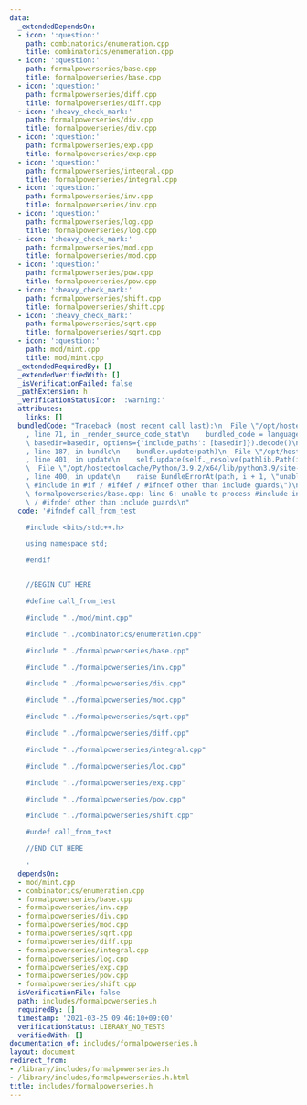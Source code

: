 ```yaml
---
data:
  _extendedDependsOn:
  - icon: ':question:'
    path: combinatorics/enumeration.cpp
    title: combinatorics/enumeration.cpp
  - icon: ':question:'
    path: formalpowerseries/base.cpp
    title: formalpowerseries/base.cpp
  - icon: ':question:'
    path: formalpowerseries/diff.cpp
    title: formalpowerseries/diff.cpp
  - icon: ':heavy_check_mark:'
    path: formalpowerseries/div.cpp
    title: formalpowerseries/div.cpp
  - icon: ':question:'
    path: formalpowerseries/exp.cpp
    title: formalpowerseries/exp.cpp
  - icon: ':question:'
    path: formalpowerseries/integral.cpp
    title: formalpowerseries/integral.cpp
  - icon: ':question:'
    path: formalpowerseries/inv.cpp
    title: formalpowerseries/inv.cpp
  - icon: ':question:'
    path: formalpowerseries/log.cpp
    title: formalpowerseries/log.cpp
  - icon: ':heavy_check_mark:'
    path: formalpowerseries/mod.cpp
    title: formalpowerseries/mod.cpp
  - icon: ':question:'
    path: formalpowerseries/pow.cpp
    title: formalpowerseries/pow.cpp
  - icon: ':heavy_check_mark:'
    path: formalpowerseries/shift.cpp
    title: formalpowerseries/shift.cpp
  - icon: ':heavy_check_mark:'
    path: formalpowerseries/sqrt.cpp
    title: formalpowerseries/sqrt.cpp
  - icon: ':question:'
    path: mod/mint.cpp
    title: mod/mint.cpp
  _extendedRequiredBy: []
  _extendedVerifiedWith: []
  _isVerificationFailed: false
  _pathExtension: h
  _verificationStatusIcon: ':warning:'
  attributes:
    links: []
  bundledCode: "Traceback (most recent call last):\n  File \"/opt/hostedtoolcache/Python/3.9.2/x64/lib/python3.9/site-packages/onlinejudge_verify/documentation/build.py\"\
    , line 71, in _render_source_code_stat\n    bundled_code = language.bundle(stat.path,\
    \ basedir=basedir, options={'include_paths': [basedir]}).decode()\n  File \"/opt/hostedtoolcache/Python/3.9.2/x64/lib/python3.9/site-packages/onlinejudge_verify/languages/cplusplus.py\"\
    , line 187, in bundle\n    bundler.update(path)\n  File \"/opt/hostedtoolcache/Python/3.9.2/x64/lib/python3.9/site-packages/onlinejudge_verify/languages/cplusplus_bundle.py\"\
    , line 401, in update\n    self.update(self._resolve(pathlib.Path(included), included_from=path))\n\
    \  File \"/opt/hostedtoolcache/Python/3.9.2/x64/lib/python3.9/site-packages/onlinejudge_verify/languages/cplusplus_bundle.py\"\
    , line 400, in update\n    raise BundleErrorAt(path, i + 1, \"unable to process\
    \ #include in #if / #ifdef / #ifndef other than include guards\")\nonlinejudge_verify.languages.cplusplus_bundle.BundleErrorAt:\
    \ formalpowerseries/base.cpp: line 6: unable to process #include in #if / #ifdef\
    \ / #ifndef other than include guards\n"
  code: '#ifndef call_from_test

    #include <bits/stdc++.h>

    using namespace std;

    #endif


    //BEGIN CUT HERE

    #define call_from_test

    #include "../mod/mint.cpp"

    #include "../combinatorics/enumeration.cpp"

    #include "../formalpowerseries/base.cpp"

    #include "../formalpowerseries/inv.cpp"

    #include "../formalpowerseries/div.cpp"

    #include "../formalpowerseries/mod.cpp"

    #include "../formalpowerseries/sqrt.cpp"

    #include "../formalpowerseries/diff.cpp"

    #include "../formalpowerseries/integral.cpp"

    #include "../formalpowerseries/log.cpp"

    #include "../formalpowerseries/exp.cpp"

    #include "../formalpowerseries/pow.cpp"

    #include "../formalpowerseries/shift.cpp"

    #undef call_from_test

    //END CUT HERE

    '
  dependsOn:
  - mod/mint.cpp
  - combinatorics/enumeration.cpp
  - formalpowerseries/base.cpp
  - formalpowerseries/inv.cpp
  - formalpowerseries/div.cpp
  - formalpowerseries/mod.cpp
  - formalpowerseries/sqrt.cpp
  - formalpowerseries/diff.cpp
  - formalpowerseries/integral.cpp
  - formalpowerseries/log.cpp
  - formalpowerseries/exp.cpp
  - formalpowerseries/pow.cpp
  - formalpowerseries/shift.cpp
  isVerificationFile: false
  path: includes/formalpowerseries.h
  requiredBy: []
  timestamp: '2021-03-25 09:46:10+09:00'
  verificationStatus: LIBRARY_NO_TESTS
  verifiedWith: []
documentation_of: includes/formalpowerseries.h
layout: document
redirect_from:
- /library/includes/formalpowerseries.h
- /library/includes/formalpowerseries.h.html
title: includes/formalpowerseries.h
---
```

